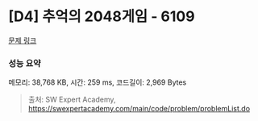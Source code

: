 # [D4] 추억의 2048게임 - 6109 

[문제 링크](https://swexpertacademy.com/main/code/problem/problemDetail.do?contestProbId=AWbrg9uabZsDFAWQ) 

### 성능 요약

메모리: 38,768 KB, 시간: 259 ms, 코드길이: 2,969 Bytes



> 출처: SW Expert Academy, https://swexpertacademy.com/main/code/problem/problemList.do